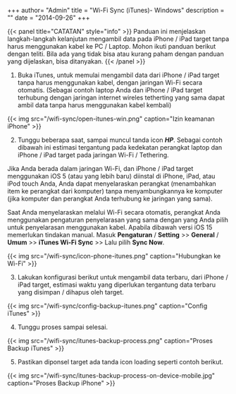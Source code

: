 +++
author= "Admin"
title = "Wi-Fi Sync (iTunes)- Windows"
description = ""
date = "2014-09-26"
+++

{{< panel title="CATATAN" style="info" >}}
Panduan ini menjelaskan langkah-langkah kelanjutan mengambil data pada iPhone / iPad target tanpa harus menggunakan kabel ke PC / Laptop. Mohon ikuti panduan berikut dengan teliti. Bila ada yang tidak bisa atau kurang paham dengan panduan yang dijelaskan, bisa ditanyakan.
{{< /panel >}}


1. Buka iTunes, untuk memulai mengambil data dari iPhone / iPad target tanpa harus menggunakan kabel, dengan jaringan Wi-Fi secara otomatis. (Sebagai contoh laptop Anda dan iPhone / iPad target terhubung dengan jaringan internet wireles tetherting yang sama dapat ambil data tanpa harus menggunakan kabel kembali)


{{< img src="/wifi-sync/open-itunes-win.png" caption="Izin keamanan iPhone" >}}


2. Tunggu beberapa saat, sampai muncul tanda icon ***HP***. Sebagai contoh dibawah ini estimasi tergantung pada kedekatan perangkat laptop dan iPhone / iPad target pada jaringan Wi-Fi / Tethering.


Jika Anda berada dalam jaringan Wi-Fi, dan iPhone / iPad target menggunakan iOS 5 (atau yang lebih baru) diinstal di iPhone, iPad, atau iPod touch Anda, Anda dapat menyelaraskan perangkat (menambahkan item ke perangkat dari komputer) tanpa menyambungkannya ke komputer (jika komputer dan perangkat Anda terhubung ke jaringan yang sama).

Saat Anda menyelaraskan melalui Wi-Fi secara otomatis, perangkat Anda menggunakan pengaturan penyelarasan yang sama dengan yang Anda pilih untuk penyelarasan menggunakan kabel. Apabila dibawah versi iOS 15 memerlukan tindakan manual. Masuk **Pengaturan** / **Setting** >> **General** / **Umum** >> **iTunes Wi-Fi Sync** >> Lalu pilih **Sync Now**.



{{< img src="/wifi-sync/icon-phone-itunes.png" caption="Hubungkan ke Wi-Fi" >}}




3. Lakukan konfigurasi berikut untuk mengambil data terbaru, dari iPhone / iPad target, estimasi waktu yang diperlukan tergantung data terbaru yang disimpan / dihapus oleh target.

{{< img src="/wifi-sync/config-backup-itunes.png" caption="Config iTunes" >}}


4. Tunggu proses sampai selesai.

{{< img src="/wifi-sync/itunes-backup-process.png" caption="Proses Backup iTunes" >}}

5. Pastikan diponsel target ada tanda icon loading seperti contoh berikut.

{{< img src="/wifi-sync/itunes-backup-process-on-device-mobile.jpg" caption="Proses Backup iPhone" >}}



